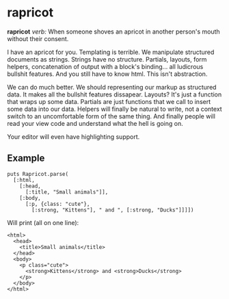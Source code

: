 # rapricot

**rapricot** *verb:* When someone shoves an apricot in another person's mouth
without their consent.

I have an apricot for you. Templating is terrible. We manipulate structured
documents as strings. Strings have no structure. Partials, layouts, form
helpers, concatenation of output with a block's binding... all ludicrous
bullshit features. And you still have to know html. This isn't abstraction.

We can do much better. We should representing our markup as structured data. It
makes all the bullshit features dissapear. Layouts? It's just a function that
wraps up some data. Partials are just functions that we call to insert some
data into our data. Helpers will finally be natural to write, not a context
switch to an uncomfortable form of the same thing. And finally people will read
your view code and understand what the hell is going on.

Your editor will even have highlighting support.

## Example

    puts Rapricot.parse(
      [:html,
        [:head,
          [:title, "Small animals"]],
        [:body,
          [:p, {class: "cute"},
            [:strong, "Kittens"], " and ", [:strong, "Ducks"]]]])

Will print (all on one line):

    <html>
      <head>
        <title>Small animals</title>
      </head>
      <body>
        <p class="cute">
          <strong>Kittens</strong> and <strong>Ducks</strong>
        </p>
      </body>
    </html>

